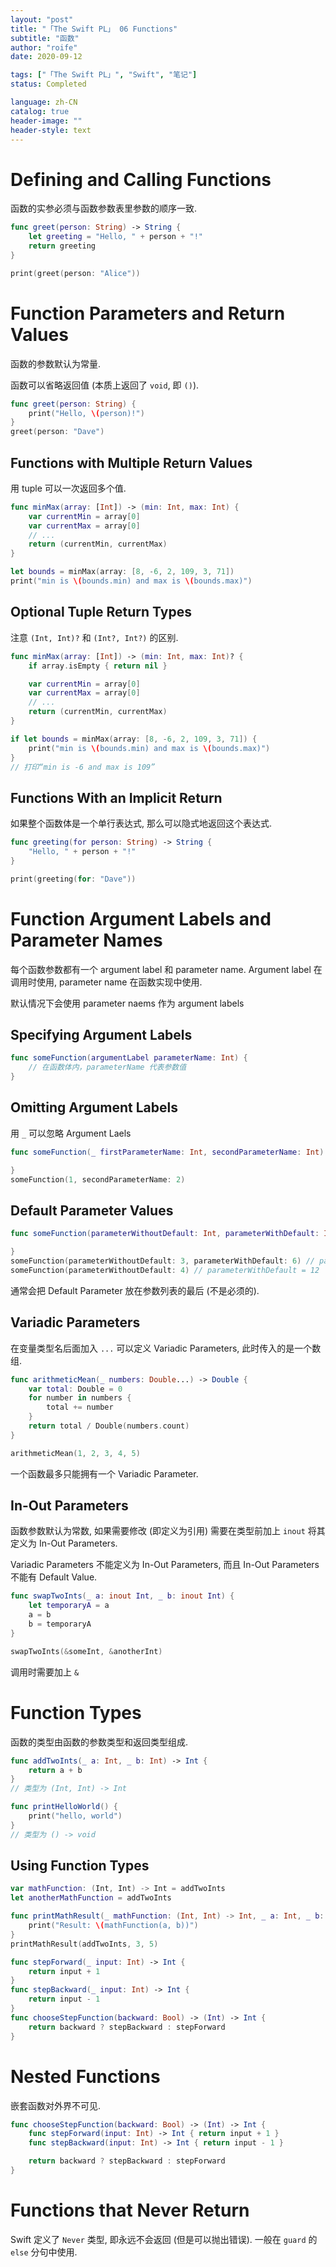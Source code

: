 ```yaml
---
layout: "post"
title: "「The Swift PL」 06 Functions"
subtitle: "函数"
author: "roife"
date: 2020-09-12

tags: ["「The Swift PL」", "Swift", "笔记"]
status: Completed

language: zh-CN
catalog: true
header-image: ""
header-style: text
---
```


# Defining and Calling Functions

函数的实参必须与函数参数表里参数的顺序一致.

```swift
func greet(person: String) -> String {
    let greeting = "Hello, " + person + "!"
    return greeting
}

print(greet(person: "Alice"))
```

# Function Parameters and Return Values

函数的参数默认为常量.

函数可以省略返回值 (本质上返回了 `void`, 即 `()`).

```swift
func greet(person: String) {
    print("Hello, \(person)!")
}
greet(person: "Dave")
```

## Functions with Multiple Return Values

用 tuple 可以一次返回多个值.

```swift
func minMax(array: [Int]) -> (min: Int, max: Int) {
    var currentMin = array[0]
    var currentMax = array[0]
    // ...
    return (currentMin, currentMax)
}

let bounds = minMax(array: [8, -6, 2, 109, 3, 71])
print("min is \(bounds.min) and max is \(bounds.max)")
```

## Optional Tuple Return Types

注意 `(Int, Int)?` 和 `(Int?, Int?)` 的区别.

```swift
func minMax(array: [Int]) -> (min: Int, max: Int)? {
    if array.isEmpty { return nil }

    var currentMin = array[0]
    var currentMax = array[0]
    // ...
    return (currentMin, currentMax)
}

if let bounds = minMax(array: [8, -6, 2, 109, 3, 71]) {
    print("min is \(bounds.min) and max is \(bounds.max)")
}
// 打印“min is -6 and max is 109”
```

## Functions With an Implicit Return

如果整个函数体是一个单行表达式, 那么可以隐式地返回这个表达式.

```swift
func greeting(for person: String) -> String {
    "Hello, " + person + "!"
}

print(greeting(for: "Dave"))
```

# Function Argument Labels and Parameter Names

每个函数参数都有一个 argument label 和 parameter name. Argument label 在调用时使用, parameter name 在函数实现中使用.

默认情况下会使用 parameter naems 作为 argument labels

## Specifying Argument Labels

```swift
func someFunction(argumentLabel parameterName: Int) {
    // 在函数体内，parameterName 代表参数值
}
```

## Omitting Argument Labels

用 `_` 可以忽略 Argument Laels

```swift
func someFunction(_ firstParameterName: Int, secondParameterName: Int) {

}
someFunction(1, secondParameterName: 2)
```

## Default Parameter Values

```swift
func someFunction(parameterWithoutDefault: Int, parameterWithDefault: Int = 12) {

}
someFunction(parameterWithoutDefault: 3, parameterWithDefault: 6) // parameterWithDefault = 6
someFunction(parameterWithoutDefault: 4) // parameterWithDefault = 12
```

通常会把 Default Parameter 放在参数列表的最后 (不是必须的).

## Variadic Parameters

在变量类型名后面加入 `...` 可以定义 Variadic Parameters, 此时传入的是一个数组.

```swift
func arithmeticMean(_ numbers: Double...) -> Double {
    var total: Double = 0
    for number in numbers {
        total += number
    }
    return total / Double(numbers.count)
}

arithmeticMean(1, 2, 3, 4, 5)
```

一个函数最多只能拥有一个 Variadic Parameter.

## In-Out Parameters

函数参数默认为常数, 如果需要修改 (即定义为引用) 需要在类型前加上 `inout` 将其定义为 In-Out Parameters.

Variadic Parameters 不能定义为 In-Out Parameters, 而且 In-Out Parameters 不能有 Default Value.

```swift
func swapTwoInts(_ a: inout Int, _ b: inout Int) {
    let temporaryA = a
    a = b
    b = temporaryA
}

swapTwoInts(&someInt, &anotherInt)
```

调用时需要加上 `&`

# Function Types

函数的类型由函数的参数类型和返回类型组成.

```swift
func addTwoInts(_ a: Int, _ b: Int) -> Int {
    return a + b
}
// 类型为 (Int, Int) -> Int

func printHelloWorld() {
    print("hello, world")
}
// 类型为 () -> void
```

## Using Function Types

```swift
var mathFunction: (Int, Int) -> Int = addTwoInts
let anotherMathFunction = addTwoInts

func printMathResult(_ mathFunction: (Int, Int) -> Int, _ a: Int, _ b: Int) {
    print("Result: \(mathFunction(a, b))")
}
printMathResult(addTwoInts, 3, 5)
```

```swift
func stepForward(_ input: Int) -> Int {
    return input + 1
}
func stepBackward(_ input: Int) -> Int {
    return input - 1
}
func chooseStepFunction(backward: Bool) -> (Int) -> Int {
    return backward ? stepBackward : stepForward
}
```

# Nested Functions

嵌套函数对外界不可见.

```swift
func chooseStepFunction(backward: Bool) -> (Int) -> Int {
    func stepForward(input: Int) -> Int { return input + 1 }
    func stepBackward(input: Int) -> Int { return input - 1 }

    return backward ? stepBackward : stepForward
}
```

# Functions that Never Return

Swift 定义了 `Never` 类型, 即永远不会返回 (但是可以抛出错误).
一般在 `guard` 的 `else` 分句中使用.
